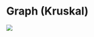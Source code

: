 # Graph (Kruskal)

![](https://github.com/kajj8808/kmu-data-structure-couse/assets/71279997/a624d964-f422-4eb3-a45f-258e0d5f4a41)
